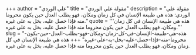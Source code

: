 +++
author = "علي الوردي"
title = "مقولة علي الوردي"
description = "مقولة علي الوردي: هذه هي طبيعة الإنسان في كل زمان ومكان، فهو يطلب العدل حين يكون محروما منه فإذا حصل عليه، بخل به على غيره."
quote = '''هذه هي طبيعة الإنسان في كل زمان ومكان، فهو يطلب العدل حين يكون محروما منه فإذا حصل عليه، بخل به على غيره.''' 
slug = "هذه-هي-طبيعة-الإنسان-في-كل-زمان-ومكان-فهو-يطلب-العدل-حين-يكون-محروما-منه-فإذا-حصل-عليه-بخل-به-على-غيره"
+++
هذه هي طبيعة الإنسان في كل زمان ومكان، فهو يطلب العدل حين يكون محروما منه فإذا حصل عليه، بخل به على غيره.
